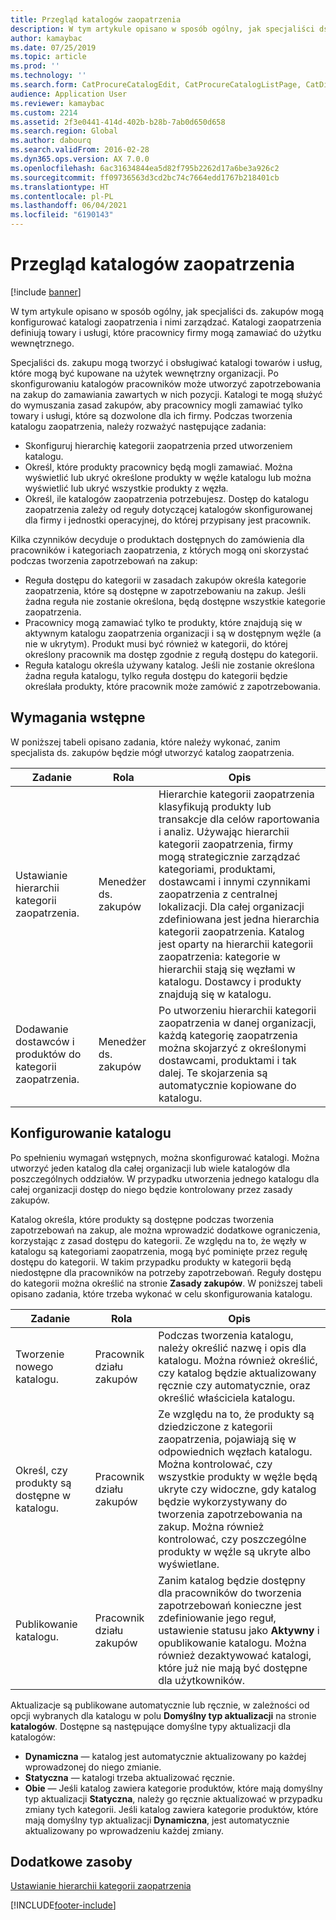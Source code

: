 ```yaml
---
title: Przegląd katalogów zaopatrzenia
description: W tym artykule opisano w sposób ogólny, jak specjaliści ds. zakupów mogą konfigurować katalogi zaopatrzenia i nimi zarządzać. Katalogi zaopatrzenia definiują towary i usługi, które pracownicy firmy mogą zamawiać do użytku wewnętrznego.
author: kamaybac
ms.date: 07/25/2019
ms.topic: article
ms.prod: ''
ms.technology: ''
ms.search.form: CatProcureCatalogEdit, CatProcureCatalogListPage, CatDisplayProductRelationAdd
audience: Application User
ms.reviewer: kamaybac
ms.custom: 2214
ms.assetid: 2f3e0441-414d-402b-b28b-7ab0d650d658
ms.search.region: Global
ms.author: dabourq
ms.search.validFrom: 2016-02-28
ms.dyn365.ops.version: AX 7.0.0
ms.openlocfilehash: 6ac31634844ea5d82f795b2262d17a6be3a926c2
ms.sourcegitcommit: ff09736563d3cd2bc74c7664edd1767b218401cb
ms.translationtype: HT
ms.contentlocale: pl-PL
ms.lasthandoff: 06/04/2021
ms.locfileid: "6190143"
---
```

# <a name="procurement-catalogs-overview"></a>Przegląd katalogów zaopatrzenia

[!include [banner](../includes/banner.md)]

W tym artykule opisano w sposób ogólny, jak specjaliści ds. zakupów mogą konfigurować katalogi zaopatrzenia i nimi zarządzać. Katalogi zaopatrzenia definiują towary i usługi, które pracownicy firmy mogą zamawiać do użytku wewnętrznego.

Specjaliści ds. zakupu mogą tworzyć i obsługiwać katalogi towarów i usług, które mogą być kupowane na użytek wewnętrzny organizacji. Po skonfigurowaniu katalogów pracowników może utworzyć zapotrzebowania na zakup do zamawiania zawartych w nich pozycji. Katalogi te mogą służyć do wymuszania zasad zakupów, aby pracownicy mogli zamawiać tylko towary i usługi, które są dozwolone dla ich firmy. Podczas tworzenia katalogu zaopatrzenia, należy rozważyć następujące zadania:

-   Skonfiguruj hierarchię kategorii zaopatrzenia przed utworzeniem katalogu.
-   Określ, które produkty pracownicy będą mogli zamawiać. Można wyświetlić lub ukryć określone produkty w węźle katalogu lub można wyświetlić lub ukryć wszystkie produkty z węzła.
-   Określ, ile katalogów zaopatrzenia potrzebujesz. Dostęp do katalogu zaopatrzenia zależy od reguły dotyczącej katalogów skonfigurowanej dla firmy i jednostki operacyjnej, do której przypisany jest pracownik.

Kilka czynników decyduje o produktach dostępnych do zamówienia dla pracowników i kategoriach zaopatrzenia, z których mogą oni skorzystać podczas tworzenia zapotrzebowań na zakup:

-   Reguła dostępu do kategorii w zasadach zakupów określa kategorie zaopatrzenia, które są dostępne w zapotrzebowaniu na zakup. Jeśli żadna reguła nie zostanie określona, będą dostępne wszystkie kategorie zaopatrzenia.
-   Pracownicy mogą zamawiać tylko te produkty, które znajdują się w aktywnym katalogu zaopatrzenia organizacji i są w dostępnym węźle (a nie w ukrytym). Produkt musi być również w kategorii, do której określony pracownik ma dostęp zgodnie z regułą dostępu do kategorii.
-   Reguła katalogu określa używany katalog. Jeśli nie zostanie określona żadna reguła katalogu, tylko reguła dostępu do kategorii będzie określała produkty, które pracownik może zamówić z zapotrzebowania.

## <a name="prerequisites"></a>Wymagania wstępne
W poniższej tabeli opisano zadania, które należy wykonać, zanim specjalista ds. zakupów będzie mógł utworzyć katalog zaopatrzenia.

| Zadanie                                                | Rola               | Opis                                                                                                                                                                                                                                                                                                                                                                                                                                                                                                             |
|-----------------------------------------------------|--------------------|-------------------------------------------------------------------------------------------------------------------------------------------------------------------------------------------------------------------------------------------------------------------------------------------------------------------------------------------------------------------------------------------------------------------------------------------------------------------------------------------------------------------------|
| Ustawianie hierarchii kategorii zaopatrzenia.            | Menedżer ds. zakupów | Hierarchie kategorii zaopatrzenia klasyfikują produkty lub transakcje dla celów raportowania i analiz. Używając hierarchii kategorii zaopatrzenia, firmy mogą strategicznie zarządzać kategoriami, produktami, dostawcami i innymi czynnikami zaopatrzenia z centralnej lokalizacji. Dla całej organizacji zdefiniowana jest jedna hierarchia kategorii zaopatrzenia. Katalog jest oparty na hierarchii kategorii zaopatrzenia: kategorie w hierarchii stają się węzłami w katalogu. Dostawcy i produkty znajdują się w katalogu. |
| Dodawanie dostawców i produktów do kategorii zaopatrzenia. | Menedżer ds. zakupów | Po utworzeniu hierarchii kategorii zaopatrzenia w danej organizacji, każdą kategorię zaopatrzenia można skojarzyć z określonymi dostawcami, produktami i tak dalej. Te skojarzenia są automatycznie kopiowane do katalogu.                                                                                                                                                                                                                                                                                           |

## <a name="setting-up-a-catalog"></a>Konfigurowanie katalogu
Po spełnieniu wymagań wstępnych, można skonfigurować katalogi. Można utworzyć jeden katalog dla całej organizacji lub wiele katalogów dla poszczególnych oddziałów. W przypadku utworzenia jednego katalogu dla całej organizacji dostęp do niego będzie kontrolowany przez zasady zakupów.  

Katalog określa, które produkty są dostępne podczas tworzenia zapotrzebowań na zakup, ale można wprowadzić dodatkowe ograniczenia, korzystając z zasad dostępu do kategorii. Ze względu na to, że węzły w katalogu są kategoriami zaopatrzenia, mogą być pominięte przez regułę dostępu do kategorii. W takim przypadku produkty w kategorii będą niedostępne dla pracowników na potrzeby zapotrzebowań. Reguły dostępu do kategorii można określić na stronie **Zasady zakupów**. W poniższej tabeli opisano zadania, które trzeba wykonać w celu skonfigurowania katalogu.

| Zadanie                                                   | Rola             | Opis                                                                                                                                                                                                                                                                                                                  |
|--------------------------------------------------------|------------------|------------------------------------------------------------------------------------------------------------------------------------------------------------------------------------------------------------------------------------------------------------------------------------------------------------------------------|
| Tworzenie nowego katalogu.                                  | Pracownik działu zakupów | Podczas tworzenia katalogu, należy określić nazwę i opis dla katalogu. Można również określić, czy katalog będzie aktualizowany ręcznie czy automatycznie, oraz określić właściciela katalogu.                                                                                                                                      |
| Określ, czy produkty są dostępne w katalogu. | Pracownik działu zakupów | Ze względu na to, że produkty są dziedziczone z kategorii zaopatrzenia, pojawiają się w odpowiednich węzłach katalogu. Można kontrolować, czy wszystkie produkty w węźle będą ukryte czy widoczne, gdy katalog będzie wykorzystywany do tworzenia zapotrzebowania na zakup. Można również kontrolować, czy poszczególne produkty w węźle są ukryte albo wyświetlane. |
| Publikowanie katalogu.                                   | Pracownik działu zakupów | Zanim katalog będzie dostępny dla pracowników do tworzenia zapotrzebowań konieczne jest zdefiniowanie jego reguł, ustawienie statusu jako **Aktywny** i opublikowanie katalogu. Można również dezaktywować katalogi, które już nie mają być dostępne dla użytkowników.                                              |

Aktualizacje są publikowane automatycznie lub ręcznie, w zależności od opcji wybranych dla katalogu w polu **Domyślny typ aktualizacji** na stronie **katalogów**. Dostępne są następujące domyślne typy aktualizacji dla katalogów:

-   **Dynamiczna** — katalog jest automatycznie aktualizowany po każdej wprowadzonej do niego zmianie.
-   **Statyczna** — katalogi trzeba aktualizować ręcznie.
-   **Obie** — Jeśli katalog zawiera kategorie produktów, które mają domyślny typ aktualizacji **Statyczna**, należy go ręcznie aktualizować w przypadku zmiany tych kategorii. Jeśli katalog zawiera kategorie produktów, które mają domyślny typ aktualizacji **Dynamiczna**, jest automatycznie aktualizowany po wprowadzeniu każdej zmiany.


## <a name="additional-resources"></a>Dodatkowe zasoby

[Ustawianie hierarchii kategorii zaopatrzenia](tasks/set-up-procurement-category-hierarchy.md)





[!INCLUDE[footer-include](../../includes/footer-banner.md)]